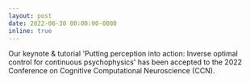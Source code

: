 ```yaml
---
layout: post
date: 2022-06-30 00:00:00-0000
inline: true
---
```


Our keynote & tutorial 'Putting perception into action: Inverse optimal control for continuous psychophysics' has been accepted to the 2022 Conference on Cognitive Computational Neuroscience (CCN).

